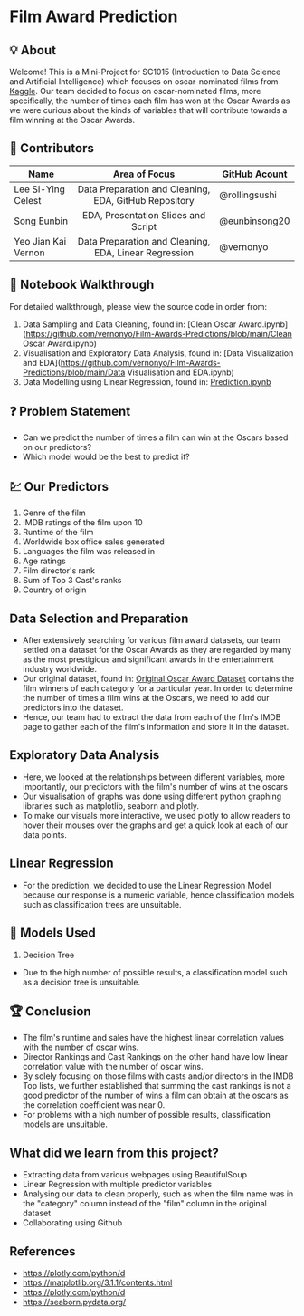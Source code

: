 # Film Award Prediction

## 💡 About

Welcome! This is a Mini-Project for SC1015 (Introduction to Data Science and Artificial Intelligence) which focuses on oscar-nominated films from [Kaggle](https://www.kaggle.com/datasets/unanimad/the-oscar-award). Our team decided to focus on oscar-nominated films, more specifically, the number of times each film has won at the Oscar Awards as we were curious about the kinds of variables that will contribute towards a film winning at the Oscar Awards.
  
## 🧠 Contributors

| Name              |                     Area of Focus                     |GitHub Acount|
|---|:---:|---|
| Lee Si-Ying Celest|        Data Preparation and Cleaning, EDA, GitHub Repository        |@rollingsushi|
| Song Eunbin  |     EDA, Presentation Slides and Script     |@eunbinsong20|
| Yeo Jian Kai Vernon |       Data Preparation and Cleaning, EDA, Linear Regression        |@vernonyo|

## 🏃 Notebook Walkthrough
For detailed walkthrough, please view the source code in order from:

1. Data Sampling and Data Cleaning, found in: [Clean Oscar Award.ipynb](https://github.com/vernonyo/Film-Awards-Predictions/blob/main/Clean Oscar Award.ipynb)
2. Visualisation and Exploratory Data Analysis, found in: [Data Visualization and EDA](https://github.com/vernonyo/Film-Awards-Predictions/blob/main/Data Visualisation and EDA.ipynb)
3. Data Modelling using Linear Regression, found in: [Prediction.ipynb](https://github.com/vernonyo/Film-Awards-Predictions/blob/main/Prediction.ipynb)

## ❓ Problem Statement

- Can we predict the number of times a film can win at the Oscars based on our predictors?
- Which model would be the best to predict it?

## 💹 Our Predictors
1. Genre of the film
2. IMDB ratings of the film upon 10
3. Runtime of the film
4. Worldwide box office sales generated
5. Languages the film was released in
6. Age ratings
7. Film director's rank
8. Sum of Top 3 Cast's ranks
9. Country of origin

## Data Selection and Preparation
- After extensively searching for various film award datasets, our team settled on a dataset for the Oscar Awards as they are regarded by many as the most prestigious and significant awards in the entertainment industry worldwide. 
- Our original dataset, found in: [Original Oscar Award Dataset](https://github.com/vernonyo/Film-Awards-Predictions/blob/main/datasets/original/the_oscar_award.csv) contains the film winners of each category for a particular year. In order to determine the number of times a film wins at the Oscars, we need to add our predictors into the dataset.
- Hence, our team had to extract the data from each of the film's IMDB page to gather each of the film's information and store it in the dataset.

## Exploratory Data Analysis
- Here, we looked at the relationships between different variables, more importantly, our predictors with the film's number of wins at the oscars
- Our visualisation of graphs was done using different python graphing libraries such as matplotlib, seaborn and plotly.
- To make our visuals more interactive, we used plotly to allow readers to hover their mouses over the graphs and get a quick look at each of our data points.

## Linear Regression
- For the prediction, we decided to use the Linear Regression Model because our response is a numeric variable, hence classification models such as classification trees are unsuitable.

## 🤖 Models Used
1. Decision Tree
- Due to the high number of possible results, a classification model such as a decision tree is unsuitable.


## 🏆 Conclusion
- The film's runtime and sales have the highest linear correlation values with the number of oscar wins.
- Director Rankings and Cast Rankings on the other hand have low linear correlation value with the number of oscar wins.
- By solely focusing on those films with casts and/or directors in the IMDB Top lists, we further established that summing the cast rankings is not a good predictor of the number of wins a film can obtain at the oscars as the correlation coefficient was near 0.
- For problems with a high number of possible results, classification models are unsuitable.

## What did we learn from this project?
- Extracting data from various webpages using BeautifulSoup
- Linear Regression with multiple predictor variables
- Analysing our data to clean properly, such as when the film name was in the "category" column instead of the "film" column in the original dataset
- Collaborating using Github


## References
- <https://plotly.com/python/d>
- <https://matplotlib.org/3.1.1/contents.html>
- <https://plotly.com/python/d>
- <https://seaborn.pydata.org/>


